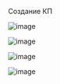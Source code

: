 Создание КП

![image](https://user-images.githubusercontent.com/24390296/157311970-a6a4ee81-b3ea-4181-a8a3-23b8dc84331d.png)


![image](https://user-images.githubusercontent.com/24390296/157312030-8443e676-8e5c-44c3-b7dd-a189745c15f2.png)

![image](https://user-images.githubusercontent.com/24390296/157312108-7261080b-8e59-4d16-a697-a123a9741df3.png)


![image](https://user-images.githubusercontent.com/24390296/157312140-62744026-9619-4eb1-b5c7-e7008570ca67.png)

